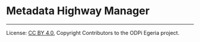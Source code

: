 <!-- SPDX-License-Identifier: CC-BY-4.0 -->
<!-- Copyright Contributors to the ODPi Egeria project. -->

# Metadata Highway Manager




----
License: [CC BY 4.0](https://creativecommons.org/licenses/by/4.0/),
Copyright Contributors to the ODPi Egeria project.